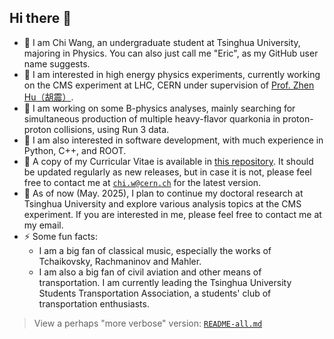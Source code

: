 ## Hi there 👋

<!--
**Eric100911/Eric100911** is a ✨ _special_ ✨ repository because its `README.md` (this file) appears on your GitHub profile.

Here are some ideas to get you started:

- 🔭 I’m currently working on ...
- 🌱 I’m currently learning ...
- 👯 I’m looking to collaborate on ...
- 🤔 I’m looking for help with ...
- 💬 Ask me about ...
- 📫 How to reach me: ...
- 😄 Pronouns: ...
- ⚡ Fun fact: ...
-->

- 🌱 I am Chi Wang, an undergraduate student at Tsinghua University, majoring in Physics. You can also just call me "Eric", as my GitHub user name suggests.
- 🎇 I am interested in high energy physics experiments, currently working on the CMS experiment at LHC, CERN under supervision of [Prof. Zhen Hu（胡震）](https://www.phys.tsinghua.edu.cn/info/1097/4462.htm).
- 🔭 I am working on some B-physics analyses, mainly searching for simultaneous production of multiple heavy-flavor quarkonia in proton-proton collisions, using Run 3 data.
- 🤖 I am also interested in software development, with much experience in Python, C++, and ROOT.
- 📝 A copy of my Curricular Vitae is available in [this repository](https://github.com/Eric100911/resume). It should be updated regularly as new releases, but in case it is not, please feel free to contact me at [`chi.w@cern.ch`](chi.w@cern.ch) for the latest version.
- 🧐 As of now (May. 2025), I plan to continue my doctoral research at Tsinghua University and explore various analysis topics at the CMS experiment. If you are interested in me, please feel free to contact me at my email.
- ⚡️ Some fun facts:
    - I am a big fan of classical music, especially the works of Tchaikovsky, Rachmaninov and Mahler.
    - I am also a big fan of civil aviation and other means of transportation. I am currently leading the Tsinghua University Students Transportation Association, a students' club of transportation enthusiasts. 
> View a perhaps "more verbose" version: [`README-all.md`](README-all.md)